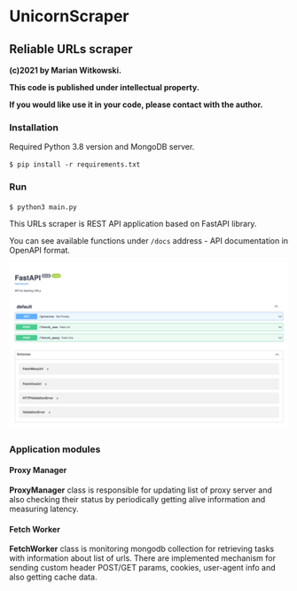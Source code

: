 # UnicornScraper

## Reliable URLs scraper

**(c)2021 by Marian Witkowski.**

**This code is published under intellectual property.** 

**If you would like use it in your code, please contact with the author.**


### Installation

Required Python 3.8 version and MongoDB server.

`$ pip install -r requirements.txt`

### Run

`$ python3 main.py`


This URLs scraper is REST API application based on FastAPI library. 

You can see available functions under `/docs` address - API documentation in OpenAPI format.

<img src='docs/docs.png' />

### Application modules

#### Proxy Manager
**ProxyManager** class is responsible for updating list of proxy server and also checking their status by periodically getting alive information and measuring latency.

#### Fetch Worker
**FetchWorker**  class is monitoring mongodb collection for retrieving tasks with information about list of urls. There are implemented mechanism for sending custom header POST/GET params, cookies,  user-agent info and also getting cache data.
